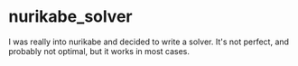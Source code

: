 # nurikabe_solver

I was really into nurikabe and decided to write a solver.  It's not perfect, and probably not optimal, but it works in most cases.
